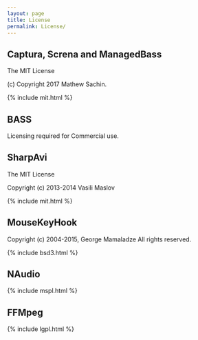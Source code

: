 ```yaml
---
layout: page
title: License
permalink: License/
---
```


## Captura, Screna and ManagedBass
The MIT License

(c) Copyright 2017 Mathew Sachin.  

{% include mit.html %}

## BASS
Licensing required for Commercial use.

## SharpAvi
The MIT License

Copyright (c) 2013-2014 Vasili Maslov

{% include mit.html %}

## MouseKeyHook
Copyright (c) 2004-2015, George Mamaladze
All rights reserved.

{% include bsd3.html %}

## NAudio
{% include mspl.html %}

## FFMpeg

{% include lgpl.html %}